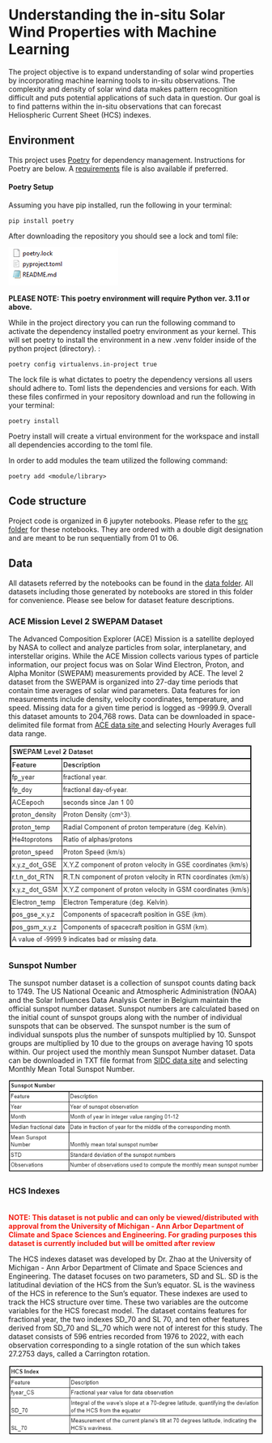 
# Understanding the in-situ Solar Wind Properties with Machine Learning

The project objective is to expand understanding of solar wind properties by incorporating machine learning tools to in-situ observations. The complexity and density of solar wind data makes pattern recognition difficult and puts potential applications of such data in question. Our goal is to find patterns within the in-situ observations that can forecast Heliospheric Current Sheet (HCS) indexes.   


## Environment

This project uses [Poetry](https://python-poetry.org/) for dependency management. Instructions for Poetry are below. A  <a href="https://github.com/amlnewlands/Understanding-the-in-situ-Solar-Wind-Properties/blob/main/requirements.txt">requirements</a> file is also available if preferred. 

#### Poetry Setup

Assuming you have pip installed, run the following in your terminal:

```
pip install poetry
```
After downloading the repository you should see a lock and toml file:

![alt text](https://github.com/amlnewlands/Understanding-the-in-situ-Solar-Wind-Properties/blob/main/images/poetryfiles.PNG?raw=true)



<b>PLEASE NOTE: This poetry environment will require Python ver. 3.11 or above. </b>

While in the project directory you can run the following command to activate the dependency installed poetry environment as your kernel. This will set poetry to install the environment in a new .venv folder inside of the python project (directory). :
```
poetry config virtualenvs.in-project true
```
The lock file is what dictates to poetry the dependency versions all users should adhere to. Toml lists the dependencies and versions for each. With these files confirmed in your repository download and run the following in your terminal:

```
poetry install
```

Poetry install will create a virtual environment for the workspace and install all dependencies according to the toml file. 



In order to add modules the team utilized the following command:

```
poetry add <module/library>
```

## Code structure

Project code is organized in 6 jupyter notebooks. Please refer to the <a href = "https://github.com/amlnewlands/Understanding-the-in-situ-Solar-Wind-Properties/tree/main/src">src folder</a> for these notebooks. They are ordered with a double digit designation and are meant to be run sequentially from 01 to 06.


## Data
All datasets referred by the notebooks can be found in the <a href = "https://github.com/amlnewlands/Understanding-the-in-situ-Solar-Wind-Properties/tree/main/data"> data folder</a>. All datasets including those generated by notebooks are stored in this folder for convenience. Please see below for dataset feature descriptions. 

### ACE Mission Level 2 SWEPAM Dataset

The Advanced Composition Explorer (ACE) Mission is a satellite deployed by NASA to collect and analyze particles from solar, interplanetary, and interstellar origins. While the ACE Mission collects various types of particle information, our project focus was on Solar Wind Electron, Proton, and Alpha Monitor (SWEPAM) measurements provided by ACE. The level 2 dataset from the SWEPAM is organized into 27-day time periods that contain time averages of solar wind parameters. Data features for ion measurements include density, velocity coordinates, temperature, and speed. Missing data for a given time period is logged as -9999.9. Overall this dataset amounts to 204,768 rows. Data can be downloaded in space-delimited file format from <a href="https://izw1.caltech.edu/ACE/ASC/level2/lvl2DATA_SWEPAM.html"> ACE data site </a> and selecting Hourly Averages full data range.  

![alt text](https://github.com/amlnewlands/Understanding-the-in-situ-Solar-Wind-Properties/blob/main/images/ACE_Mission_Data_Table.PNG?raw=true)

### Sunspot Number 
The sunspot number dataset is a collection of sunspot counts dating back to 1749. The US National Oceanic and Atmospheric Administration (NOAA) and the Solar Influences Data Analysis Center in Belgium maintain the official sunspot number dataset. Sunspot numbers are calculated based on the initial count of sunspot groups along with the number of individual sunspots that can be observed. The sunspot number is the sum of individual sunspots plus the number of sunspots multiplied by 10. Sunspot groups are multiplied by 10 due to the groups on average having 10 spots within. Our project used the monthly mean Sunspot Number dataset. Data can be downloaded in TXT file format from <a href="https://www.sidc.be/SILSO/datafiles">SIDC data site</a> and selecting Monthly Mean Total Sunspot Number. 

![alt text](https://github.com/amlnewlands/Understanding-the-in-situ-Solar-Wind-Properties/blob/main/images/Sunspot_Data_Table.PNG?raw=true)


### HCS Indexes
<br><font color="#f31e13"><b>NOTE: This dataset is not public and can only be viewed/distributed with approval from the University of Michigan - Ann Arbor Department of Climate and Space Sciences and Engineering. For grading purposes this dataset is currently included but will be omitted after review</b></font>

The HCS indexes dataset was developed by Dr. Zhao at the University of Michigan - Ann Arbor Department of Climate and Space Sciences and Engineering. The dataset focuses on two parameters, SD and SL. SD is the latitudinal deviation of the HCS from the Sun’s equator. SL is the waviness of the HCS in reference to the Sun’s equator. These indexes are used to track the HCS structure over time. These two variables are the outcome variables for the HCS forecast model. The dataset contains features for fractional year, the two indexes SD_70 and SL 70, and ten other features derived from SD_70 and SL_70 which were not of interest for this study. The dataset consists of 596 entries recorded from 1976 to 2022, with each observation corresponding to a single rotation of the sun which takes 27.2753 days, called a Carrington rotation. 

![alt text](https://github.com/amlnewlands/Understanding-the-in-situ-Solar-Wind-Properties/blob/main/images/HCS_Index_Data_Table.PNG?raw=true)

 
